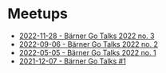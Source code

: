 # Meetups

* [2022-11-28 - Bärner Go Talks 2022 no. 3](2022-11-28/README.md)
* [2022-09-06 - Bärner Go Talks 2022 no. 2](2022-09-06/README.md)
* [2022-05-05 - Bärner Go Talks 2022 no. 1](2022-05-05/README.md)
* [2021-12-07 - Bärner Go Talks #1](2021-12-07/README.md)
